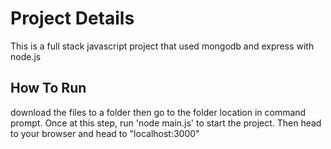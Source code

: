# Project Details
This is a full stack javascript project that used mongodb and express with node.js

## How To Run
download the files to a folder then go to the folder location in command prompt. Once at this step, run 'node main.js' to start the project. Then head to your browser and head to "localhost:3000"
